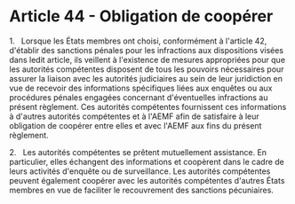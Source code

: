 # Article 44 - Obligation de coopérer


1.   Lorsque les États membres ont choisi, conformément à l'article 42, d'établir des sanctions pénales pour les infractions aux dispositions visées dans ledit article, ils veillent à l'existence de mesures appropriées pour que les autorités compétentes disposent de tous les pouvoirs nécessaires pour assurer la liaison avec les autorités judiciaires au sein de leur juridiction en vue de recevoir des informations spécifiques liées aux enquêtes ou aux procédures pénales engagées concernant d'éventuelles infractions au présent règlement. Ces autorités compétentes fournissent ces informations à d'autres autorités compétentes et à l'AEMF afin de satisfaire à leur obligation de coopérer entre elles et avec l'AEMF aux fins du présent règlement.

2.   Les autorités compétentes se prêtent mutuellement assistance. En particulier, elles échangent des informations et coopèrent dans le cadre de leurs activités d'enquête ou de surveillance. Les autorités compétentes peuvent également coopérer avec les autorités compétentes d'autres États membres en vue de faciliter le recouvrement des sanctions pécuniaires.

